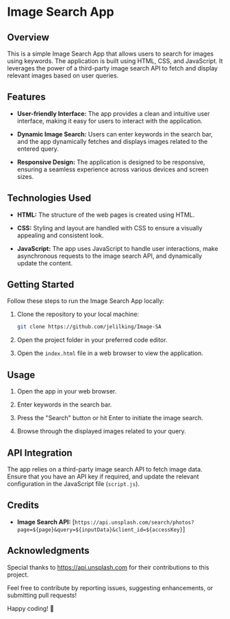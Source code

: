 # Image Search App

## Overview

This is a simple Image Search App that allows users to search for images using keywords. The application is built using HTML, CSS, and JavaScript. It leverages the power of a third-party image search API to fetch and display relevant images based on user queries.

## Features

- **User-friendly Interface:** The app provides a clean and intuitive user interface, making it easy for users to interact with the application.

- **Dynamic Image Search:** Users can enter keywords in the search bar, and the app dynamically fetches and displays images related to the entered query.

- **Responsive Design:** The application is designed to be responsive, ensuring a seamless experience across various devices and screen sizes.

## Technologies Used

- **HTML:** The structure of the web pages is created using HTML.

- **CSS:** Styling and layout are handled with CSS to ensure a visually appealing and consistent look.

- **JavaScript:** The app uses JavaScript to handle user interactions, make asynchronous requests to the image search API, and dynamically update the content.

## Getting Started

Follow these steps to run the Image Search App locally:

1. Clone the repository to your local machine:

   ```bash
   git clone https://github.com/jelilking/Image-SA
   ```

2. Open the project folder in your preferred code editor.

3. Open the `index.html` file in a web browser to view the application.

## Usage

1. Open the app in your web browser.

2. Enter keywords in the search bar.

3. Press the "Search" button or hit Enter to initiate the image search.

4. Browse through the displayed images related to your query.

## API Integration

The app relies on a third-party image search API to fetch image data. Ensure that you have an API key if required, and update the relevant configuration in the JavaScript file (`script.js`).

## Credits

- **Image Search API:** [```https://api.unsplash.com/search/photos?page=${page}&query=${inputData}&client_id=${accessKey}```]

## Acknowledgments

Special thanks to https://api.unsplash.com for their contributions to this project.

Feel free to contribute by reporting issues, suggesting enhancements, or submitting pull requests!

Happy coding! 🚀
